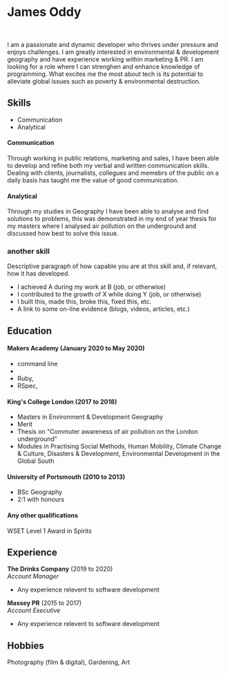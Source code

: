 # James Oddy
<br>

I am a passionate and dynamic developer who thrives under pressure and enjoys challenges. I am greatly interested in environmental & development geography and have experience working within marketing & PR. I am looking for a role where I can strenghen and enhance knowledge of programming. What excites me the most about tech is its potential to alleviate global issues such as poverty & environmental destruction.

## Skills

- Communication
- Analytical 

#### Communication

Through working in public relations, marketing and sales, I have been able to develop and refine both my verbal and written communication skills. Dealing with clients, journalists, collegues and memebrs of the public on a daily basis has taught me the value of good communication. 

#### Analytical

Through my studies in Geography I have been able to analyse and find solutions to problems, this was demonstrated in my end of year thesis for my masters where I analysed air pollution on the underground and discussed how best to solve this issue.

### another skill

Descriptive paragraph of how capable you are at this skill and, if relevant, how it has developed.

- I achieved A during my work at B (job, or otherwise)
- I contributed to the growth of X while doing Y (job, or otherwise)
- I built this, made this, broke this, fixed this, etc.
- A link to some on-line evidence (blogs, videos, articles, etc.)


## Education

#### Makers Academy (January 2020 to May 2020)

- command line
- 
- Ruby, 
- RSpec, 

#### King's College London (2017 to 2018)

- Masters in Environment & Development Geography
- Merit 
- Thesis on "Commuter awareness of air pollution on the London underground"
- Modules in Practising Social Methods, Human Mobility, Climate Change & Culture, Disasters & Development, Environmental Development in the Global South

#### University of Portsmouth (2010 to 2013)

- BSc Geography
- 2:1 with honours 

#### Any other qualifications

WSET Level 1 Award in Spirits 

## Experience

**The Drinks Company** (2019 to 2020)    
*Account Manager*  
- Any experience relevent to software development

**Massey PR** (2015 to 2017)    
*Account Executive*  
- Any experience relevent to software development

## Hobbies

Photography (film & digital), Gardening, Art 
